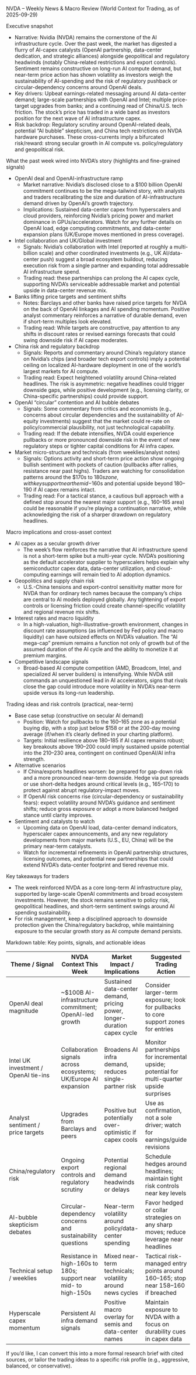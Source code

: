 NVDA – Weekly News & Macro Review (World Context for Trading, as of 2025-09-29)

Executive snapshot
- Narrative: Nvidia (NVDA) remains the cornerstone of the AI infrastructure cycle. Over the past week, the market has digested a flurry of AI-capex catalysts (OpenAI partnership, data-center dedication, and strategic alliances) alongside geopolitical and regulatory headwinds (notably China-related restrictions and export controls). Sentiment remains constructive on long-run AI compute demand, but near-term price action has shown volatility as investors weigh the sustainability of AI-spending and the risk of regulatory pushback or circular-dependency concerns around OpenAI deals.
- Key drivers: Upbeat earnings-related messaging around AI data-center demand; large-scale partnerships with OpenAI and Intel; multiple price-target upgrades from banks; and a continuing read of China/U.S. tech friction. The stock’s price has traded in a wide band as investors position for the next wave of AI infrastructure capex.
- Risk backdrop: Regulatory scrutiny around OpenAI-related deals, potential “AI bubble” skepticism, and China tech restrictions on NVDA hardware purchases. These cross-currents imply a bifurcated risk/reward: strong secular growth in AI compute vs. policy/regulatory and geopolitical risk.

What the past week wired into NVDA’s story (highlights and fine-grained signals)
- OpenAI deal and OpenAI-infrastructure ramp
  - Market narrative: Nvidia’s disclosed close to a $100 billion OpenAI commitment continues to be the mega-tailwind story, with analysts and traders recalibrating the size and duration of AI-infrastructure demand driven by OpenAI’s growth trajectory.
  - Implications: Sustained data-center capex from hyperscalers and cloud providers, reinforcing Nvidia’s pricing power and market dominance in GPUs/accelerators. Watch for any further details on OpenAI load, edge computing commitments, and data-center expansion plans (UK/Europe moves mentioned in press coverage).
- Intel collaboration and UK/Global investment
  - Signals: Nvidia’s collaboration with Intel (reported at roughly a multi-billion scale) and other coordinated investments (e.g., UK AI/data-center push) suggest a broad ecosystem buildout, reducing execution risk from a single partner and expanding total addressable AI infrastructure spend.
  - Trading read: these partnerships can prolong the AI capex cycle, supporting NVDA’s serviceable addressable market and potential upside in data-center revenue mix.
- Banks lifting price targets and sentiment shifts
  - Notes: Barclays and other banks have raised price targets for NVDA on the back of OpenAI linkages and AI spending momentum. Positive analyst commentary reinforces a narrative of durable demand, even if short-term multiples look elevated.
  - Trading read: While targets are constructive, pay attention to any shifts in discount rates or revised earnings forecasts that could swing downside risk if AI capex moderates.
- China risk and regulatory backdrop
  - Signals: Reports and commentary around China’s regulatory stance on Nvidia’s chips (and broader tech export controls) imply a potential ceiling on localized AI-hardware deployment in one of the world’s largest markets for AI compute.
  - Trading read: Expect heightened volatility around China-related headlines. The risk is asymmetric: negative headlines could trigger downside gaps, while positive development (e.g., licensing clarity, or China-specific partnerships) could provide support.
- OpenAI “circular” contention and AI bubble debates
  - Signals: Some commentary from critics and economists (e.g., concerns about circular dependencies and the sustainability of AI-equity investments) suggest that the market could re-rate on policy/commercial plausibility, not just technological capability.
  - Trading read: If the debate intensifies, NVDA could experience pullbacks or more pronounced downside risk in the event of new regulatory steps or tighter capital conditions for AI infra capex.
- Market micro-structure and technicals (from weeklies/analyst notes)
  - Signals: Options activity and short-term price action show ongoing bullish sentiment with pockets of caution (pullbacks after rallies, resistance near past highs). Traders are watching for consolidation patterns around the $170s to $180s zone, with key support near the mid-$160s and potential upside beyond $180–$190 if AI capex remains intact.
  - Trading read: For a tactical stance, a cautious bull approach with a defined stop around the nearest major support (e.g., $160–$165 area) could be reasonable if you’re playing a continuation narrative, while acknowledging the risk of a sharper drawdown on regulatory headlines.

Macro implications and cross-asset context
- AI capex as a secular growth driver
  - The week’s flow reinforces the narrative that AI infrastructure spend is not a short-term spike but a multi-year cycle. NVDA’s positioning as the default accelerator supplier to hyperscalers helps explain why semiconductor capex data, data-center utilization, and cloud-computing earnings will remain tied to AI adoption dynamics.
- Geopolitics and supply chain risk
  - U.S.-China tensions and export-control sensitivity matter more for NVDA than for ordinary tech names because the company’s chips are central to AI models deployed globally. Any tightening of export controls or licensing friction could create channel-specific volatility and regional revenue mix shifts.
- Interest rates and macro liquidity
  - In a high-valuation, high-illustrative-growth environment, changes in discount rate assumptions (as influenced by Fed policy and macro liquidity) can have outsized effects on NVDA’s valuation. The “AI mega-cap” premium remains a function not only of growth but of the assumed duration of the AI cycle and the ability to monetize it at premium margins.
- Competitive landscape signals
  - Broad-based AI compute competition (AMD, Broadcom, Intel, and specialized AI server builders) is intensifying. While NVDA still commands an unquestioned lead in AI accelerators, signs that rivals close the gap could introduce more volatility in NVDA’s near-term upside versus its long-run leadership.

Trading ideas and risk controls (practical, near-term)
- Base case setup (constructive on secular AI demand)
  - Position: Watch for pullbacks to the $160–$165 zone as a potential buying dip, with a stop just below $158 or at the 200-day moving average (if/when it’s clearly defined in your charting platform).
  - Targets: Initial resilience above $180–$185 if AI capex remains robust; key breakouts above $190–$200 could imply sustained upside potential into the $210–$230 area, contingent on continued OpenAI/AI infra strength.
- Alternative scenarios
  - If China/exports headlines worsen: be prepared for gap-down risk and a more pronounced near-term downside. Hedge via put spreads or use short-delta hedges around critical levels (e.g., $165–$170) to protect against abrupt regulatory-impact moves.
  - If OpenAI risk concerns rise (circular-dependency or sustainability fears): expect volatility around NVDA’s guidance and sentiment shifts; reduce gross exposure or adopt a more balanced hedged stance until clarity improves.
- Sentiment and catalysts to watch
  - Upcoming data on OpenAI load, data-center demand indicators, hyperscaler capex announcements, and any new regulatory developments from major markets (U.S., EU, China) will be the primary near-term catalysts.
  - Watch for incremental refinements in OpenAI partnership structures, licensing outcomes, and potential new partnerships that could extend NVDA’s data-center footprint and tiered revenue mix.

Key takeaways for traders
- The week reinforced NVDA as a core long-term AI infrastructure play, supported by large-scale OpenAI commitments and broad ecosystem investments. However, the stock remains sensitive to policy risk, geopolitical headlines, and short-term sentiment swings around AI spending sustainability.
- For risk management, keep a disciplined approach to downside protection given the China/regulatory backdrop, while maintaining exposure to the secular growth story as AI compute demand persists.

Markdown table: Key points, signals, and actionable ideas

| Theme / Signal | NVDA Context This Week | Market Impact / Implications | Suggested Trading Action |
|---|---|---|---|
| OpenAI deal magnitude | ~$100B AI-infrastructure commitment; OpenAI-led growth | Sustained data-center demand, pricing power, longer-duration capex cycle | Consider larger-term exposure; look for pullbacks to core support zones for entries |
| Intel UK investment / OpenAI tie-ins | Collaboration signals across ecosystems; UK/Europe AI expansion | Broadens AI infra demand, reduces single-partner risk | Monitor partnerships for incremental upside; potential for multi-quarter upside surprises |
| Analyst sentiment / price targets | Upgrades from Barclays and peers | Positive but potentially over-optimistic if capex cools | Use as confirmation, not a sole driver; watch for earnings/guide revisions |
| China/regulatory risk | Ongoing export controls and regulatory scrutiny | Potential regional demand headwinds or delays | Schedule hedges around headlines; maintain tight risk controls near key levels |
| AI-bubble skepticism debates | Circular-dependency concerns and sustainability questions | Near-term volatility around policy/data-center spending | Favor hedged or collar strategies on any sharp moves; reduce leverage near headlines |
| Technical setup / weeklies | Resistance in high-160s to 180s; support near mid- to high-150s | Mixed near-term technicals; volatility around news cycles | Tactical risk-managed entry points around 160–165; stop near 158–160 if breached |
| Hyperscale capex momentum | Persistent AI infra demand signals | Positive macro overlay for semis and data-center names | Maintain exposure to NVDA with a focus on durability cues in capex data |

If you’d like, I can convert this into a more formal research brief with cited sources, or tailor the trading ideas to a specific risk profile (e.g., aggressive, balanced, or conservative).